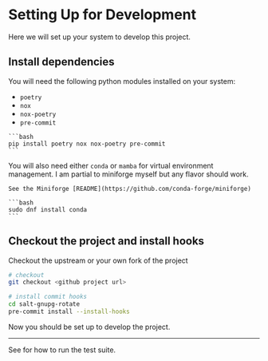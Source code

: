 # Setting Up for Development

Here we will set up your system to develop this project.

## Install dependencies

You will need the following python modules installed on your system:

- `poetry`
- `nox`
- `nox-poetry`
- `pre-commit`

````{tab} pip
```bash
pip install poetry nox nox-poetry pre-commit
```
````

You will also need either `conda` or `mamba` for virtual environment management.
I am partial to miniforge myself but any flavor should work.

```{tab} Miniforge
See the Miniforge [README](https://github.com/conda-forge/miniforge)
```

````{tab} Fedora
```bash
sudo dnf install conda
```
````

## Checkout the project and install hooks

Checkout the upstream or your own fork of the project

```bash
# checkout
git checkout <github project url>

# install commit hooks
cd salt-gnupg-rotate
pre-commit install --install-hooks
```

Now you should be set up to develop the project.

---

See [](running-tests) for how to run the test suite.
